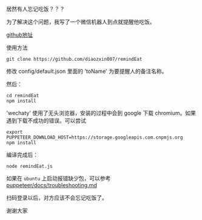 居然有人忘记吃饭？？？

为了解决这个问题，我写了一个微信机器人到点就提醒他吃饭。

[github地址](https://github.com/diaozxin007/remindEat)

使用方法

```shell
git clone https://github.com/diaozxin007/remindEat
```

修改 config/default.json 里面的 'toName' 为要提醒人的备注名称。

然后：

```shell
cd remindEat
npm install
```

'wechaty' 使用了无头浏览器，安装的过程中会到 google 下载 chromium。如果遇到下载不成功的错误。可以尝试

```shell
export PUPPETEER_DOWNLOAD_HOST=https://storage.googleapis.com.cnpmjs.org
npm install
```

编译完成后：

```shell
node remindEat.js
```

如果在 `ubuntu` 上启动报错缺少包，可以参考 [puppeteer/docs/troubleshooting.md](https://github.com/GoogleChrome/puppeteer/blob/master/docs/troubleshooting.md)

扫码登录以后，对方应该不会忘记吃饭了。

谢谢大家